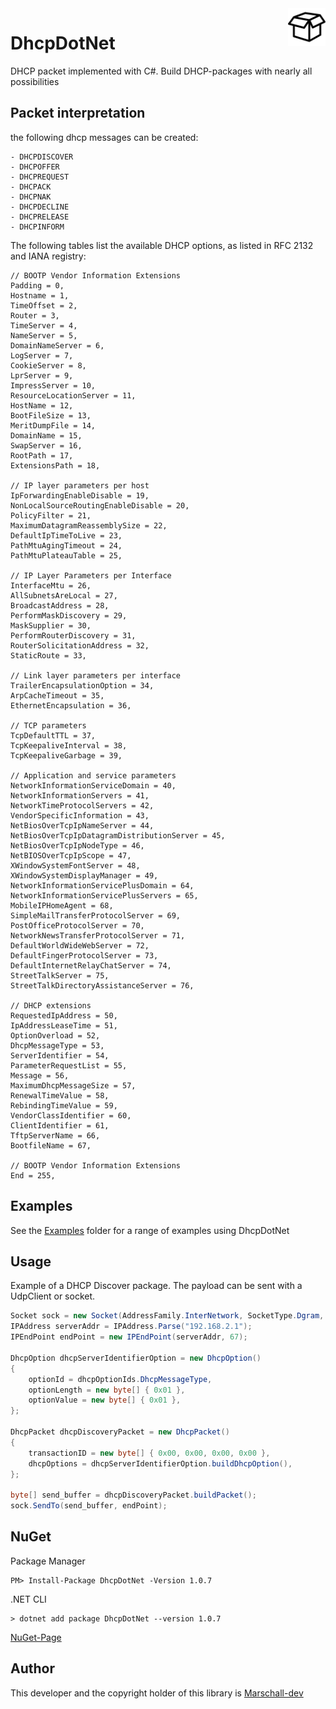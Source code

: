 <a>
    <img src="DhcpDotNet/logo.png" alt="DhcpDotNet" align="right" height="60" />
</a>

# DhcpDotNet
DHCP packet implemented with C#. Build DHCP-packages with nearly all possibilities
 
## Packet interpretation
the following dhcp messages can be created:
```
- DHCPDISCOVER
- DHCPOFFER
- DHCPREQUEST
- DHCPACK
- DHCPNAK
- DHCPDECLINE
- DHCPRELEASE
- DHCPINFORM
```

The following tables list the available DHCP options, as listed in RFC 2132 and IANA registry:
```
// BOOTP Vendor Information Extensions
Padding = 0,
Hostname = 1,
TimeOffset = 2,
Router = 3,
TimeServer = 4,
NameServer = 5,
DomainNameServer = 6,
LogServer = 7,
CookieServer = 8,
LprServer = 9,
ImpressServer = 10,
ResourceLocationServer = 11,
HostName = 12,
BootFileSize = 13,
MeritDumpFile = 14,
DomainName = 15,
SwapServer = 16,
RootPath = 17,
ExtensionsPath = 18,

// IP layer parameters per host
IpForwardingEnableDisable = 19,
NonLocalSourceRoutingEnableDisable = 20,
PolicyFilter = 21,
MaximumDatagramReassemblySize = 22,
DefaultIpTimeToLive = 23,
PathMtuAgingTimeout = 24,
PathMtuPlateauTable = 25,

// IP Layer Parameters per Interface
InterfaceMtu = 26,
AllSubnetsAreLocal = 27,
BroadcastAddress = 28,
PerformMaskDiscovery = 29,
MaskSupplier = 30,
PerformRouterDiscovery = 31,
RouterSolicitationAddress = 32,
StaticRoute = 33,

// Link layer parameters per interface
TrailerEncapsulationOption = 34,
ArpCacheTimeout = 35,
EthernetEncapsulation = 36,

// TCP parameters
TcpDefaultTTL = 37,
TcpKeepaliveInterval = 38,
TcpKeepaliveGarbage = 39,

// Application and service parameters
NetworkInformationServiceDomain = 40,
NetworkInformationServers = 41,
NetworkTimeProtocolServers = 42,
VendorSpecificInformation = 43,
NetBiosOverTcpIpNameServer = 44,
NetBiosOverTcpIpDatagramDistributionServer = 45,
NetBiosOverTcpIpNodeType = 46,
NetBIOSOverTcpIpScope = 47,
XWindowSystemFontServer = 48,
XWindowSystemDisplayManager = 49,
NetworkInformationServicePlusDomain = 64,
NetworkInformationServicePlusServers = 65,
MobileIPHomeAgent = 68,
SimpleMailTransferProtocolServer = 69,
PostOfficeProtocolServer = 70,
NetworkNewsTransferProtocolServer = 71,
DefaultWorldWideWebServer = 72,
DefaultFingerProtocolServer = 73,
DefaultInternetRelayChatServer = 74,
StreetTalkServer = 75,
StreetTalkDirectoryAssistanceServer = 76,

// DHCP extensions
RequestedIpAddress = 50,
IpAddressLeaseTime = 51,
OptionOverload = 52,
DhcpMessageType = 53,
ServerIdentifier = 54,
ParameterRequestList = 55,
Message = 56,
MaximumDhcpMessageSize = 57,
RenewalTimeValue = 58,
RebindingTimeValue = 59,
VendorClassIdentifier = 60,
ClientIdentifier = 61,
TftpServerName = 66,
BootfileName = 67,

// BOOTP Vendor Information Extensions
End = 255,
```

## Examples
See the <a href="/DhcpDotNet/Examples/">Examples</a> folder for a range of examples using DhcpDotNet

## Usage
Example of a DHCP Discover package. The payload can be sent with a UdpClient or socket.
```csharp
Socket sock = new Socket(AddressFamily.InterNetwork, SocketType.Dgram, ProtocolType.Udp);
IPAddress serverAddr = IPAddress.Parse("192.168.2.1");
IPEndPoint endPoint = new IPEndPoint(serverAddr, 67);

DhcpOption dhcpServerIdentifierOption = new DhcpOption()
{
    optionId = dhcpOptionIds.DhcpMessageType,
    optionLength = new byte[] { 0x01 },
    optionValue = new byte[] { 0x01 },
};

DhcpPacket dhcpDiscoveryPacket = new DhcpPacket()
{
    transactionID = new byte[] { 0x00, 0x00, 0x00, 0x00 },
    dhcpOptions = dhcpServerIdentifierOption.buildDhcpOption(),
};

byte[] send_buffer = dhcpDiscoveryPacket.buildPacket();
sock.SendTo(send_buffer, endPoint);

```

## NuGet
Package Manager
```
PM> Install-Package DhcpDotNet -Version 1.0.7
```

.NET CLI
```
> dotnet add package DhcpDotNet --version 1.0.7
```
<a href="https://www.nuget.org/packages/DhcpDotNet/">NuGet-Page</a>

## Author
This developer and the copyright holder of this library is <a href="https://github.com/Marschall-dev">Marschall-dev</a>
